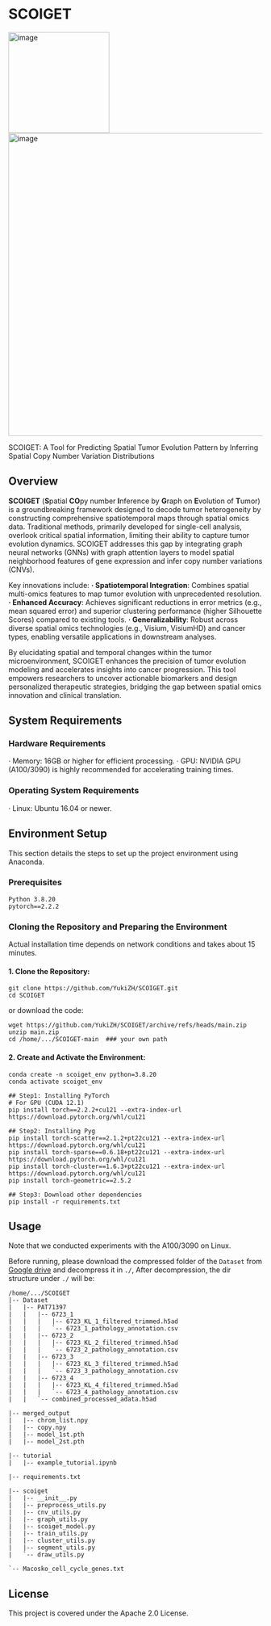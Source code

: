 # SCOIGET

<img width="200" alt="image" src="https://github.com/user-attachments/assets/6ca8a158-9127-44ce-bcee-1e35143fd6c6">
<img width="600" alt="image" src="https://github.com/user-attachments/assets/5afb1e2c-344c-42d7-8c61-db972bcde820">

SCOIGET: A Tool for Predicting Spatial Tumor Evolution Pattern by Inferring Spatial Copy Number Variation Distributions


## Overview
**SCOIGET** (**S**patial **CO**py number **I**nference by **G**raph on **E**volution of **T**umor) is a groundbreaking framework designed to decode tumor heterogeneity by constructing comprehensive spatiotemporal maps through spatial omics data. Traditional methods, primarily developed for single-cell analysis, overlook critical spatial information, limiting their ability to capture tumor evolution dynamics. SCOIGET addresses this gap by integrating graph neural networks (GNNs) with graph attention layers to model spatial neighborhood features of gene expression and infer copy number variations (CNVs).

Key innovations include:
**· Spatiotemporal Integration**: Combines spatial multi-omics features to map tumor evolution with unprecedented resolution.
**· Enhanced Accuracy**: Achieves significant reductions in error metrics (e.g., mean squared error) and superior clustering performance (higher Silhouette Scores) compared to existing tools.
**· Generalizability**: Robust across diverse spatial omics technologies (e.g., Visium, VisiumHD) and cancer types, enabling versatile applications in downstream analyses.

By elucidating spatial and temporal changes within the tumor microenvironment, SCOIGET enhances the precision of tumor evolution modeling and accelerates insights into cancer progression. This tool empowers researchers to uncover actionable biomarkers and design personalized therapeutic strategies, bridging the gap between spatial omics innovation and clinical translation.


## System Requirements
### Hardware Requirements
· Memory: 16GB or higher for efficient processing.
· GPU: NVIDIA GPU (A100/3090) is highly recommended for accelerating training times.
### Operating System Requirements
· Linux: Ubuntu 16.04 or newer.


## Environment Setup
This section details the steps to set up the project environment using Anaconda.


### Prerequisites
```
Python 3.8.20
pytorch==2.2.2
```


### Cloning the Repository and Preparing the Environment
Actual installation time depends on network conditions and takes about 15 minutes.

#### 1. Clone the Repository:
```
git clone https://github.com/YukiZH/SCOIGET.git
cd SCOIGET
```
or download the code:
```
wget https://github.com/YukiZH/SCOIGET/archive/refs/heads/main.zip
unzip main.zip
cd /home/.../SCOIGET-main  ### your own path
```
#### 2. Create and Activate the Environment:
```
conda create -n scoiget_env python=3.8.20
conda activate scoiget_env

## Step1: Installing PyTorch 
# For GPU (CUDA 12.1)
pip install torch==2.2.2+cu121 --extra-index-url https://download.pytorch.org/whl/cu121

## Step2: Installing Pyg
pip install torch-scatter==2.1.2+pt22cu121 --extra-index-url https://download.pytorch.org/whl/cu121
pip install torch-sparse==0.6.18+pt22cu121 --extra-index-url https://download.pytorch.org/whl/cu121
pip install torch-cluster==1.6.3+pt22cu121 --extra-index-url https://download.pytorch.org/whl/cu121
pip install torch-geometric==2.5.2
   
## Step3: Download other dependencies
pip install -r requirements.txt
```


## Usage
Note that we conducted experiments with the A100/3090 on Linux.

Before running, please download the compressed folder of the ```Dataset``` from [Google drive](https://drive.google.com/file/d/1gK1LXRvv3LXIGbHUNFPJJOyN0ZLVoS8R/view?usp=drive_link) and decompress it in ```./```, After decompression, the dir structure under ```./``` will be:
```
/home/.../SCOIGET
|-- Dataset
|   |-- PAT71397
|   |   |-- 6723_1
|   |   |   |-- 6723_KL_1_filtered_trimmed.h5ad
|   |   |   `-- 6723_1_pathology_annotation.csv
|   |   |-- 6723_2
|   |   |   |-- 6723_KL_2_filtered_trimmed.h5ad
|   |   |   `-- 6723_2_pathology_annotation.csv
|   |   |-- 6723_3
|   |   |   |-- 6723_KL_3_filtered_trimmed.h5ad
|   |   |   `-- 6723_3_pathology_annotation.csv
|   |   |-- 6723_4
|   |   |   |-- 6723_KL_4_filtered_trimmed.h5ad
|   |   |   `-- 6723_4_pathology_annotation.csv
|   |   `-- combined_processed_adata.h5ad

|-- merged_output
|   |-- chrom_list.npy
|   |-- copy.npy
|   |-- model_1st.pth
|   |-- model_2st.pth

|-- tutorial
|   |-- example_tutorial.ipynb

|-- requirements.txt

|-- scoiget
|   |-- __init__.py
|   |-- preprocess_utils.py
|   |-- cnv_utils.py
|   |-- graph_utils.py
|   |-- scoiget_model.py
|   |-- train_utils.py
|   |-- cluster_utils.py
|   |-- segment_utils.py
|   `-- draw_utils.py

`-- Macosko_cell_cycle_genes.txt
```


## License
This project is covered under the Apache 2.0 License.


